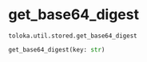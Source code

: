# get_base64_digest
`toloka.util.stored.get_base64_digest`

```python
get_base64_digest(key: str)
```

